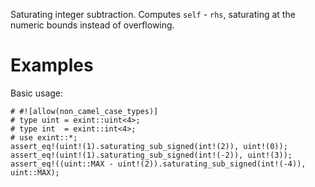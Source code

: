 Saturating integer subtraction. Computes `self` - `rhs`,
saturating at the numeric bounds instead of overflowing.

# Examples

Basic usage:

```
# #![allow(non_camel_case_types)]
# type uint = exint::uint<4>;
# type int  = exint::int<4>;
# use exint::*;
assert_eq!(uint!(1).saturating_sub_signed(int!(2)), uint!(0));
assert_eq!(uint!(1).saturating_sub_signed(int!(-2)), uint!(3));
assert_eq!((uint::MAX - uint!(2)).saturating_sub_signed(int!(-4)), uint::MAX);
```
